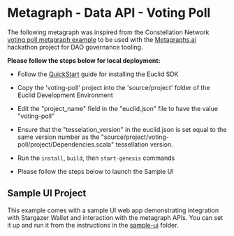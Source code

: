 # Metagraph - Data API - Voting Poll

The following metagraph was inspired from the Constellation Network [voting poll metagraph example](https://github.com/Constellation-Labs/metagraph-examples/tree/main/examples/voting-poll) to be used with the [Metagraphs.ai](https://metagraphs-ai.webflow.io/landingpage) hackathon project for DAO governance tooling. 

**Please follow the steps below for local deployment:**
- Follow the [QuickStart](https://docs.constellationnetwork.io/sdk/guides/quick-start) guide for installing the Euclid SDK   

- Copy the 'voting-poll' project into the 'source/project' folder of the Euclid Development Environment 

- Edit the "project_name" field in the "euclid.json" file to have the value "voting-poll"

- Ensure that the "tesselation_version" in the euclid.json is set equal to the same version number as the "source/project/voting-poll/project/Dependencies.scala"  tessellation version.

- Run the `install`, `build`, then `start-genesis` commands

- Please follow the steps below to launch the Sample UI


## Sample UI Project

This example comes with a sample UI web app demonstrating integration with Stargazer Wallet and interaction with the metagraph APIs. You can set it up and run it from the instructions in the [sample-ui](./sample-ui/README.md) folder.






